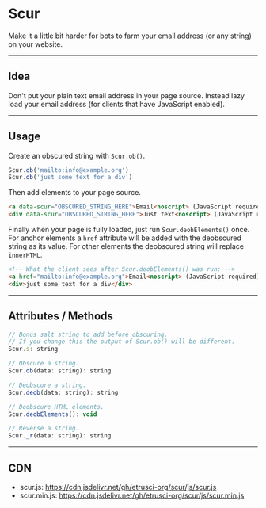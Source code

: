 
# Scur

Make it a little bit harder for bots to farm your email address (or any string) on your website.

---

## Idea

Don't put your plain text email address in your page source. Instead lazy load your email address (for clients that have JavaScript enabled).

---

## Usage

Create an obscured string with `Scur.ob()`.

```javascript
Scur.ob('mailto:info@example.org')
Scur.ob('just some text for a div')
```

Then add elements to your page source.

```html
<a data-scur="OBSCURED_STRING_HERE">Email<noscript> (JavaScript required)</noscript></a>
<div data-scur="OBSCURED_STRING_HERE">Just text<noscript> (JavaScript required)</noscript></div>
```

Finally when your page is fully loaded, just run `Scur.deobElements()` once.
For anchor elements a `href` attribute will be added with the deobscured string as its value.
For other elements the deobscured string will replace `innerHTML`.

```html
<!-- What the client sees after Scur.deobElements() was run: -->
<a href="mailto:info@example.org">Email<noscript> (JavaScript required)</noscript></a>
<div>just some text for a div</div>
```

---

## Attributes / Methods

```javascript
// Bonus salt string to add before obscuring.
// If you change this the output of Scur.ob() will be different.
Scur.s: string

// Obscure a string.
Scur.ob(data: string): string

// Deobscure a string.
Scur.deob(data: string): string

// Deobscure HTML elements.
Scur.deobElements(): void

// Reverse a string.
Scur._r(data: string): string
```

---

## CDN

- scur.js: <https://cdn.jsdelivr.net/gh/etrusci-org/scur/js/scur.js>
- scur.min.js: <https://cdn.jsdelivr.net/gh/etrusci-org/scur/js/scur.min.js>
